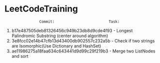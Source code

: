 # LeetCodeTraining

					Commit:							Task:

1. b17e487505deb81326456c949b23db8d9cde4f93 - Longest Palindromic Substring (center around algorithm)
2. 3e8fcc02e14b47cfb13d43400db902557c232a5b - Check if two strings are Isomorphic(Use Dictionary and HashSet)
3. ae11986275a18faa634c643441d9d99c29f219b3 - Merge two ListNodes and sort